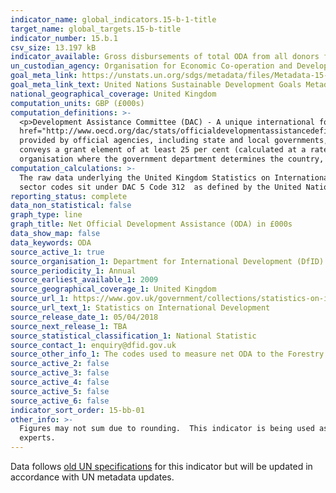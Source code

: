 ```yaml
---
indicator_name: global_indicators.15-b-1-title
target_name: global_targets.15-b-title
indicator_number: 15.b.1
csv_size: 13.197 kB
indicator_available: Gross disbursements of total ODA from all donors for biodiversity (£000s)
un_custodian_agency: Organisation for Economic Co-operation and Development (OECD)
goal_meta_link: https://unstats.un.org/sdgs/metadata/files/Metadata-15-0b-01.pdf
goal_meta_link_text: United Nations Sustainable Development Goals Metadata (PDF 4.0 MB)
national_geographical_coverage: United Kingdom
computation_units: GBP (£000s) 
computation_definitions: >-
  <p>Development Assistance Committee (DAC) - A unique international forum of many of the largest funders of aid, including 30 DAC Members. The World Bank, IMF and UNDP participate as observers.</p><p><a
  href="http://www.oecd.org/dac/stats/officialdevelopmentassistancedefinitionandcoverage.htm">Official development assistance (ODA)</a> - The DAC defines ODA as “those flows to countries and territories on the DAC List of ODA Recipients and to multilateral institutions which are i)
  provided by official agencies, including state and local governments, or by their executive agencies; and ii) each transaction is administered with the promotion of the economic development and welfare of developing countries as its main objective; and is concessional in character and
  conveys a grant element of at least 25 per cent (calculated at a rate of discount of 10 per cent)."</p><p>Bilateral Aid -  All aid provided by donor countries when the recipient country, sector or project is known. Bilateral aid also includes aid that is channelled through a multilateral
  organisation where the government department determines the country, sector or theme that the funds will be spent on.</p><p>Multilateral Aid -  Aid delivered in the form of core contributions to organisations on the DAC List of Multilateral Organisations.</p>
computation_calculations: >-
  The raw data underlying the United Kingdom Statistics on International Development was summed around appropriate aid description CRS codes, bilateral and multilateral classification, donor recipient countries, and type of aid codes. The codes used to measure net ODA to the Forestry
  sector codes sit under DAC 5 Code 312  as defined by the United Nations Sustainable Development Goal Metadata for  Indicator 15.b.1.
reporting_status: complete
data_non_statistical: false
graph_type: line
graph_title: Net Official Development Assistance (ODA) in £000s
data_show_map: false
data_keywords: ODA
source_active_1: true
source_organisation_1: Department for International Development (DfID)
source_periodicity_1: Annual
source_earliest_available_1: 2009
source_geographical_coverage_1: United Kingdom
source_url_1: https://www.gov.uk/government/collections/statistics-on-international-development
source_url_text_1: Statistics on International Development
source_release_date_1: 05/04/2018
source_next_release_1: TBA
source_statistical_classification_1: National Statistic
source_contact_1: enquiry@dfid.gov.uk
source_other_info_1: The codes used to measure net ODA to the Forestry sector codes sit under DAC 5 Code 312 as defined by the United Nations Sustainable Development Goal Metadata for Indicator 15.b.1. 
source_active_2: false
source_active_3: false
source_active_4: false
source_active_5: false
source_active_6: false
indicator_sort_order: 15-bb-01
other_info: >-
  Figures may not sum due to rounding.  This indicator is being used as an approximation of the UN SDG Indicator. Where possible, we will work to identify or develop UK data to meet the global indicator specification. This indicator has not been identified in collaboration with topic
  experts.
---
```

Data follows [old UN specifications](https://unstats.un.org/sdgs/files/metadata-compilation/Metadata-Goal-15.pdf) for this indicator but will be updated in accordance with UN metadata updates.